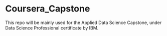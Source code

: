 # Coursera_Capstone
This repo will be mainly used for the Applied Data Science Capstone, under Data Science Professional certificate by IBM.
